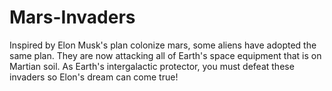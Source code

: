 # Mars-Invaders
Inspired by Elon Musk's plan colonize mars, some aliens have adopted the same plan. They are now attacking all of Earth's space equipment that is on Martian soil. As Earth's intergalactic protector, you must defeat these invaders so Elon's dream can come true!
